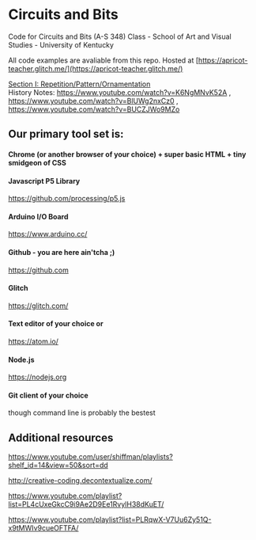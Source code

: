# Circuits and Bits
Code for Circuits and Bits (A-S 348) Class - School of Art and Visual Studies - University of Kentucky

All code examples are avaliable from this repo.
Hosted at [https://apricot-teacher.glitch.me/](https://apricot-teacher.glitch.me/)

[Section I: Repetition/Pattern/Ornamentation](https://github.com/U-Kentucky-Art/circuits-and-bits/blob/master/SECTION_1.md)
<br>History Notes: https://www.youtube.com/watch?v=K6NgMNvK52A , https://www.youtube.com/watch?v=BlUWg2nxCz0 , https://www.youtube.com/watch?v=BUCZJWo9MZo

## Our primary tool set is:
#### Chrome (or another browser of your choice) + super basic HTML + tiny smidgeon of CSS
#### Javascript P5 Library
https://github.com/processing/p5.js
#### Arduino I/O Board
https://www.arduino.cc/
#### Github - you are here ain'tcha ;)
https://github.com
#### Glitch
https://glitch.com/
#### Text editor of your choice or
https://atom.io/
#### Node.js
https://nodejs.org
#### Git client of your choice
though command line is probably the bestest

## Additional resources
https://www.youtube.com/user/shiffman/playlists?shelf_id=14&view=50&sort=dd

http://creative-coding.decontextualize.com/

https://www.youtube.com/playlist?list=PL4cUxeGkcC9i9Ae2D9Ee1RvylH38dKuET/

https://www.youtube.com/playlist?list=PLRqwX-V7Uu6Zy51Q-x9tMWIv9cueOFTFA/
